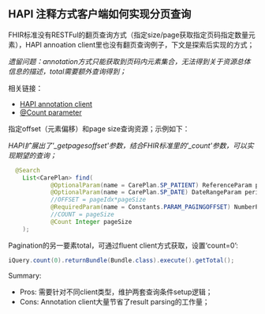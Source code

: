 ## HAPI 注释方式客户端如何实现分页查询

FHIR标准没有RESTFul的翻页查询方式（指定size/page获取指定页码指定数量元素），HAPI annoation client里也没有翻页查询例子，下文是探索后实现的方式；

*遗留问题：annotation方式只能获取到页码内元素集合，无法得到关于资源总体信息的描述，total需要额外查询得到；*

相关链接：
 - [HAPI annotation client](http://hapifhir.io/doc_rest_client_annotation.html)
 - [@Count parameter](http://hapifhir.io/apidocs-dstu3/org/hl7/fhir/dstu3/model/Count.html)

指定offset（元素偏移）和page size查询资源；示例如下：

*HAPI扩展出了'_getpagesoffset'参数，结合FHIR标准里的'_count'参数，可以实现期望的查询；*
```java
  @Search
    List<CarePlan> find(
            @OptionalParam(name = CarePlan.SP_PATIENT) ReferenceParam patient,
            @OptionalParam(name = CarePlan.SP_DATE) DateRangeParam period,
            //OFFSET = pageIdx*pageSize
            @RequiredParam(name = Constants.PARAM_PAGINGOFFSET) NumberParam pagingOffset,
            //COUNT = pageSize
            @Count Integer pageSize
    );
```
Pagination的另一要素total，可通过fluent client方式获取，设置‘count=0’:
```java
iQuery.count(0).returnBundle(Bundle.class).execute().getTotal();
```

Summary:
- Pros: 需要针对不同client类型，维护两套查询条件setup逻辑；
- Cons: Annotation client大量节省了result parsing的工作量；
